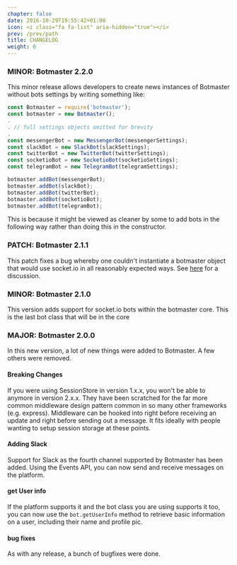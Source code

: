 ```yaml
---
chapter: false
date: 2016-10-29T19:55:42+01:00
icon: <i class="fa fa-list" aria-hidden="true"></i>
prev: /prev/path
title: CHANGELOG
weight: 0
---
```


### MINOR: Botmaster 2.2.0

This minor release allows developers to create news instances of Botmaster without bots settings by writing something like:

```js
const Botmaster = require('botmaster');
const botmaster = new Botmaster();
.
. // full settings objects omitted for brevity
.
const messengerBot = new MessengerBot(messengerSettings);
const slackBot = new SlackBot(slackSettings);
const twitterBot = new TwitterBot(twitterSettings);
const socketioBot = new SocketioBot(socketioSettings);
const telegramBot = new TelegramBot(telegramSettings);

botmaster.addBot(messengerBot);
botmaster.addBot(slackBot);
botmaster.addBot(twitterBot);
botmaster.addBot(socketioBot);
botmaster.addBot(telegramBot);
```

This is because it might be viewed as cleaner by some to add bots in the following way rather than doing this in the constructor.

### PATCH: Botmaster 2.1.1

This patch fixes a bug whereby one couldn't instantiate a botmaster object that would use socket.io in all reasonably expected ways. See [here](https://github.com/jdwuarin/botmaster/pull/2) for a discussion.


### MINOR: Botmaster 2.1.0

This version adds support for socket.io bots within the botmaster core. This is the last
bot class that will be in the core

### MAJOR: Botmaster 2.0.0

In this new version, a lot of new things were added to Botmaster. A few others were removed.

#### Breaking Changes
If you were using SessionStore in version 1.x.x, you won't be able to anymore in version 2.x.x. They have been scratched for the far more common middleware design pattern common in so many other frameworks (e.g. express). Middleware can be hooked into right before receiving an update and right before sending out a message. It fits ideally with people wanting to setup session storage at these points.

#### Adding Slack
Support for Slack as the fourth channel supported by Botmaster has been added. Using the Events API, you can now send and receive messages on the platform.

#### get User info
If the platform supports it and the bot class you are using supports it too, you can now use the `bot.getUserInfo` method to retrieve basic information on a user, including their name and profile pic.

#### bug fixes
As with any release, a bunch of bugfixes were done.

